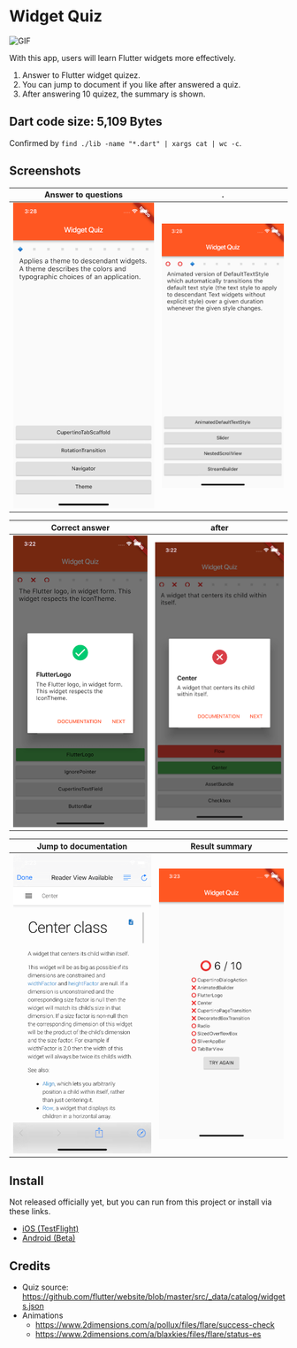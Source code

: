 # Widget Quiz

![GIF](screenshots/quiz.gif)

With this app, users will learn Flutter widgets more effectively.

1. Answer to Flutter widget quizez.
2. You can jump to document if you like after answered a quiz.
3. After answering 10 quizez, the summary is shown.

## Dart code size: 5,109 Bytes

Confirmed by `find ./lib -name "*.dart" | xargs cat | wc -c`.

## Screenshots

Answer to questions | .
--- | --
![Answer to questions](screenshots/1.png) | ![Answer to questions](screenshots/2.png)

Correct answer | after
--- | --
![Correct answer](screenshots/3.png) | ![Incorrect answer](screenshots/4.png)

Jump to documentation | Result summary
--- | --
![Jump to documentation](screenshots/5.png) | ![Result summary](screenshots/6.png)

## Install

Not released officially yet, but you can run from this project or install via these links.

- [iOS (TestFlight)](https://testflight.apple.com/join/lv0nu3lw)
- [Android (Beta)](https://play.google.com/apps/testing/com.mono0926.widgetquiz)

## Credits

- Quiz source: https://github.com/flutter/website/blob/master/src/_data/catalog/widgets.json
- Animations
    - https://www.2dimensions.com/a/pollux/files/flare/success-check
    - https://www.2dimensions.com/a/blaxkies/files/flare/status-es
